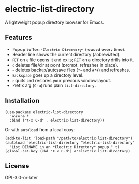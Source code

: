 # electric-list-directory

A lightweight popup directory browser for Emacs.

## Features
- Popup buffer: `*Electric Directory*` (reused every time).
- Header line shows the current directory (abbreviated).
- `RET` on a file opens it and exits; `RET` on a directory drills into it.
- `d` deletes file/dir at point (prompt, refreshes in place).
- `~` deletes backup/autosave files (`*~` and `#*#`) and refreshes.
- `Backspace` goes up a directory level.
- `q` quits and restores your previous window layout.
- Prefix arg (`C-u`) runs plain `list-directory`.

## Installation

```elisp
(use-package electric-list-directory
  :ensure t
  :bind ("C-x C-d" . electric-list-directory))
```

Or with `autoload` from a local copy:

```elisp
(add-to-list 'load-path "/path/to/electric-list-directory")
(autoload 'electric-list-directory "electric-list-directory"
  "List DIRNAME in an *Electric Directory* popup." t)
(global-set-key (kbd "C-x C-d") #'electric-list-directory)
```

## License
GPL-3.0-or-later

